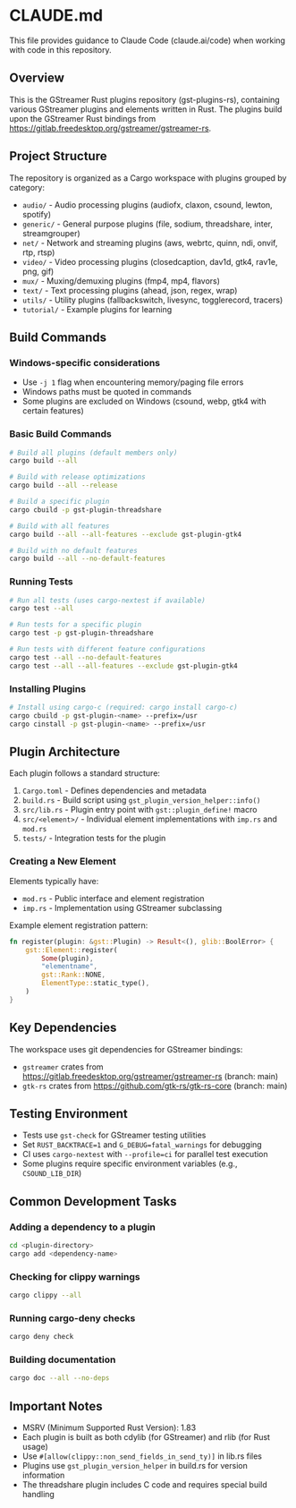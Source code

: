# CLAUDE.md

This file provides guidance to Claude Code (claude.ai/code) when working with code in this repository.

## Overview

This is the GStreamer Rust plugins repository (gst-plugins-rs), containing various GStreamer plugins and elements written in Rust. The plugins build upon the GStreamer Rust bindings from https://gitlab.freedesktop.org/gstreamer/gstreamer-rs.

## Project Structure

The repository is organized as a Cargo workspace with plugins grouped by category:
- `audio/` - Audio processing plugins (audiofx, claxon, csound, lewton, spotify)
- `generic/` - General purpose plugins (file, sodium, threadshare, inter, streamgrouper)
- `net/` - Network and streaming plugins (aws, webrtc, quinn, ndi, onvif, rtp, rtsp)
- `video/` - Video processing plugins (closedcaption, dav1d, gtk4, rav1e, png, gif)
- `mux/` - Muxing/demuxing plugins (fmp4, mp4, flavors)
- `text/` - Text processing plugins (ahead, json, regex, wrap)
- `utils/` - Utility plugins (fallbackswitch, livesync, togglerecord, tracers)
- `tutorial/` - Example plugins for learning

## Build Commands

### Windows-specific considerations
- Use `-j 1` flag when encountering memory/paging file errors
- Windows paths must be quoted in commands
- Some plugins are excluded on Windows (csound, webp, gtk4 with certain features)

### Basic Build Commands
```bash
# Build all plugins (default members only)
cargo build --all

# Build with release optimizations
cargo build --all --release

# Build a specific plugin
cargo cbuild -p gst-plugin-threadshare

# Build with all features
cargo build --all --all-features --exclude gst-plugin-gtk4

# Build with no default features
cargo build --all --no-default-features
```

### Running Tests
```bash
# Run all tests (uses cargo-nextest if available)
cargo test --all

# Run tests for a specific plugin
cargo test -p gst-plugin-threadshare

# Run tests with different feature configurations
cargo test --all --no-default-features
cargo test --all --all-features --exclude gst-plugin-gtk4
```

### Installing Plugins
```bash
# Install using cargo-c (required: cargo install cargo-c)
cargo cbuild -p gst-plugin-<name> --prefix=/usr
cargo cinstall -p gst-plugin-<name> --prefix=/usr
```

## Plugin Architecture

Each plugin follows a standard structure:
1. `Cargo.toml` - Defines dependencies and metadata
2. `build.rs` - Build script using `gst_plugin_version_helper::info()`
3. `src/lib.rs` - Plugin entry point with `gst::plugin_define!` macro
4. `src/<element>/` - Individual element implementations with `imp.rs` and `mod.rs`
5. `tests/` - Integration tests for the plugin

### Creating a New Element

Elements typically have:
- `mod.rs` - Public interface and element registration
- `imp.rs` - Implementation using GStreamer subclassing

Example element registration pattern:
```rust
fn register(plugin: &gst::Plugin) -> Result<(), glib::BoolError> {
    gst::Element::register(
        Some(plugin),
        "elementname",
        gst::Rank::NONE,
        ElementType::static_type(),
    )
}
```

## Key Dependencies

The workspace uses git dependencies for GStreamer bindings:
- `gstreamer` crates from https://gitlab.freedesktop.org/gstreamer/gstreamer-rs (branch: main)
- `gtk-rs` crates from https://github.com/gtk-rs/gtk-rs-core (branch: main)

## Testing Environment

- Tests use `gst-check` for GStreamer testing utilities
- Set `RUST_BACKTRACE=1` and `G_DEBUG=fatal_warnings` for debugging
- CI uses `cargo-nextest` with `--profile=ci` for parallel test execution
- Some plugins require specific environment variables (e.g., `CSOUND_LIB_DIR`)

## Common Development Tasks

### Adding a dependency to a plugin
```bash
cd <plugin-directory>
cargo add <dependency-name>
```

### Checking for clippy warnings
```bash
cargo clippy --all
```

### Running cargo-deny checks
```bash
cargo deny check
```

### Building documentation
```bash
cargo doc --all --no-deps
```

## Important Notes

- MSRV (Minimum Supported Rust Version): 1.83
- Each plugin is built as both cdylib (for GStreamer) and rlib (for Rust usage)
- Use `#[allow(clippy::non_send_fields_in_send_ty)]` in lib.rs files
- Plugins use `gst_plugin_version_helper` in build.rs for version information
- The threadshare plugin includes C code and requires special build handling